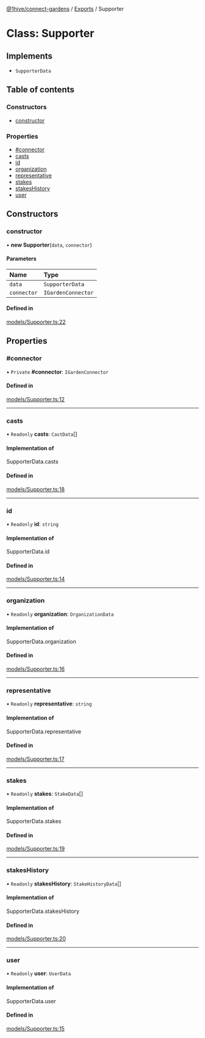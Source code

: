 [@1hive/connect-gardens](../README.md) / [Exports](../modules.md) / Supporter

# Class: Supporter

## Implements

- `SupporterData`

## Table of contents

### Constructors

- [constructor](Supporter.md#constructor)

### Properties

- [#connector](Supporter.md##connector)
- [casts](Supporter.md#casts)
- [id](Supporter.md#id)
- [organization](Supporter.md#organization)
- [representative](Supporter.md#representative)
- [stakes](Supporter.md#stakes)
- [stakesHistory](Supporter.md#stakeshistory)
- [user](Supporter.md#user)

## Constructors

### constructor

• **new Supporter**(`data`, `connector`)

#### Parameters

| Name | Type |
| :------ | :------ |
| `data` | `SupporterData` |
| `connector` | `IGardenConnector` |

#### Defined in

[models/Supporter.ts:22](https://github.com/1Hive/gardens/blob/7e512ca/packages/connector/src/models/Supporter.ts#L22)

## Properties

### #connector

• `Private` **#connector**: `IGardenConnector`

#### Defined in

[models/Supporter.ts:12](https://github.com/1Hive/gardens/blob/7e512ca/packages/connector/src/models/Supporter.ts#L12)

___

### casts

• `Readonly` **casts**: `CastData`[]

#### Implementation of

SupporterData.casts

#### Defined in

[models/Supporter.ts:18](https://github.com/1Hive/gardens/blob/7e512ca/packages/connector/src/models/Supporter.ts#L18)

___

### id

• `Readonly` **id**: `string`

#### Implementation of

SupporterData.id

#### Defined in

[models/Supporter.ts:14](https://github.com/1Hive/gardens/blob/7e512ca/packages/connector/src/models/Supporter.ts#L14)

___

### organization

• `Readonly` **organization**: `OrganizationData`

#### Implementation of

SupporterData.organization

#### Defined in

[models/Supporter.ts:16](https://github.com/1Hive/gardens/blob/7e512ca/packages/connector/src/models/Supporter.ts#L16)

___

### representative

• `Readonly` **representative**: `string`

#### Implementation of

SupporterData.representative

#### Defined in

[models/Supporter.ts:17](https://github.com/1Hive/gardens/blob/7e512ca/packages/connector/src/models/Supporter.ts#L17)

___

### stakes

• `Readonly` **stakes**: `StakeData`[]

#### Implementation of

SupporterData.stakes

#### Defined in

[models/Supporter.ts:19](https://github.com/1Hive/gardens/blob/7e512ca/packages/connector/src/models/Supporter.ts#L19)

___

### stakesHistory

• `Readonly` **stakesHistory**: `StakeHistoryData`[]

#### Implementation of

SupporterData.stakesHistory

#### Defined in

[models/Supporter.ts:20](https://github.com/1Hive/gardens/blob/7e512ca/packages/connector/src/models/Supporter.ts#L20)

___

### user

• `Readonly` **user**: `UserData`

#### Implementation of

SupporterData.user

#### Defined in

[models/Supporter.ts:15](https://github.com/1Hive/gardens/blob/7e512ca/packages/connector/src/models/Supporter.ts#L15)
